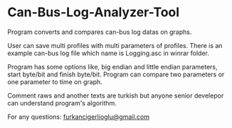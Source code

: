 # Can-Bus-Log-Analyzer-Tool
Program converts and compares can-bus log datas on graphs.

User can save multi profiles with multi parameters of profiles. There is an example can-bus log file which name is Logging.asc in winrar folder.

Program has some options like, big endian and little endian parameters, start byte/bit and finish byte/bit. Program can compare two parameters or one parameter to time on graph.

Comment raws and another texts are turkish but anyone senior develepor can understand program's algorithm.

For any questions: furkancigerlioglu@gmail.com
